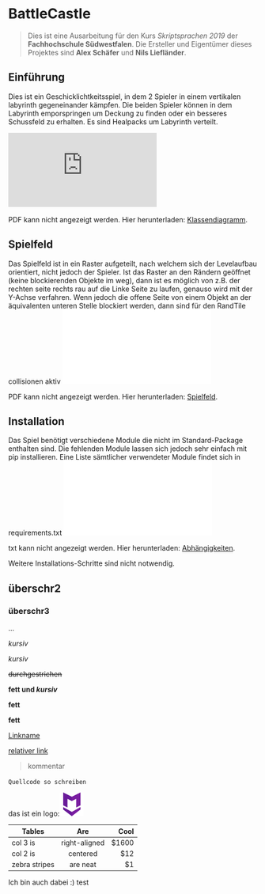 # BattleCastle

> Dies ist eine Ausarbeitung für den Kurs _Skriptsprachen 2019_ der **Fachhochschule Südwestfalen**.
> Die Ersteller und Eigentümer dieses Projektes sind **Alex Schäfer** und **Nils Liefländer**.

## Einführung

Dies ist ein Geschicklichtkeitsspiel, in dem 2 Spieler in einem vertikalen labyrinth gegeneinander kämpfen.
Die beiden Spieler können in dem Labyrinth emporspringen um Deckung zu finden oder ein besseres Schussfeld zu erhalten.
Es sind Healpacks um Labyrinth verteilt.

<object data="https://github.com/DieAchsel/BattleCastle/raw/master/Klassendiagramm.pdf" type="application/pdf" width="700px" height="700px">
    <embed src="https://github.com/DieAchsel/BattleCastle/raw/master/Klassendiagramm.pdf">
        <p>PDF kann nicht angezeigt werden. Hier herunterladen: <a href="https://github.com/DieAchsel/BattleCastle/raw/master/Klassendiagramm.pdf">Klassendiagramm</a>.</p>
    </embed>
</object>

## Spielfeld

Das Spielfeld ist in ein Raster aufgeteilt, nach welchem sich der Levelaufbau orientiert, nicht jedoch der Spieler.
Ist das Raster an den Rändern geöffnet (keine blockierenden Objekte im weg), dann ist es möglich von z.B. der rechten seite rechts rau auf die Linke Seite zu laufen, genauso wird mit der Y-Achse verfahren.
Wenn jedoch die offene Seite von einem Objekt an der äquivalenten unteren Stelle blockiert werden, dann sind für den RandTile collisionen aktiv
<object data="/Dokumentation/Oberfl%C3%A4che.pdf" type="application/pdf" width="700px" height="700px">
    <embed src="/Dokumentation/Oberfl%C3%A4che.pdf">
        <p>PDF kann nicht angezeigt werden. Hier herunterladen: <a href="/Dokumentation/Oberfl%C3%A4che.pdf">Spielfeld</a>.</p>
    </embed>
</object>

## Installation

Das Spiel benötigt verschiedene Module die nicht im Standard-Package enthalten sind.
Die fehlenden Module lassen sich jedoch sehr einfach mit pip installieren.
Eine Liste sämtlicher verwendeter Module findet sich in requirements.txt
<object data="/requirements.txt" type="application/pdf" width="700px" height="700px">
    <embed src="/requirements.txt">
        <p>txt kann nicht angezeigt werden. Hier herunterladen: <a href="/requirements.txt">Abhängigkeiten</a>.</p>
    </embed>
</object>
Weitere Installations-Schritte sind nicht notwendig.

## überschr2

### überschr3

...

*kursiv*

_kursiv_

~~durchgestrichen~~

**fett und _kursiv_**

__fett__

**fett**


[Linkname](http://www.adresse.com)

[relativer link](../blob/master/LICENSE)

>kommentar

`Quellcode so schreiben`

das ist ein logo:![alt logo](https://github.com/adam-p/markdown-here/raw/master/src/common/images/icon48.png "Logo Title Text 1")



| Tables        | Are           | Cool  |
| ------------- |:-------------:| -----:|
| col 3 is      | right-aligned | $1600 |
| col 2 is      | centered      |   $12 |
| zebra stripes | are neat      |    $1 |

Ich bin auch dabei :)
test
